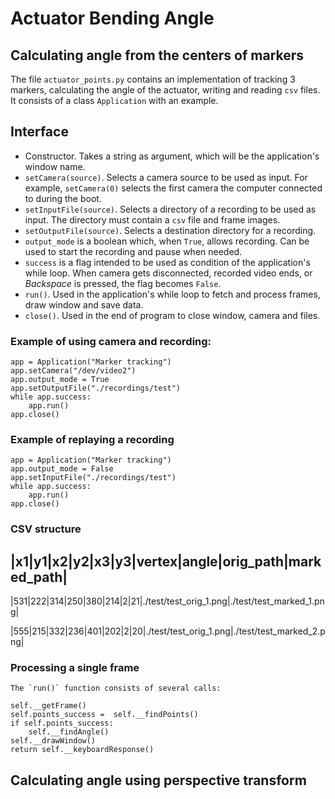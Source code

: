 # Actuator Bending Angle

## Calculating angle from the centers of markers
The file `actuator_points.py` contains an implementation of tracking 3 markers, calculating the angle of the actuator, writing and reading `csv` files. It consists of a class `Application` with an example.
	
## Interface
- Constructor. Takes a string as argument, which will be the application's window name.
- `setCamera(source)`. Selects a camera source to be used as input. For example, `setCamera(0)` selects the first camera the computer connected to during the boot.
- `setInputFile(source)`. Selects a directory of a recording to be used as input. The directory must contain a `csv` file and frame images.
- `setOutputFile(source)`. Selects a destination directory for a recording.
- `output_mode` is a boolean which, when `True`, allows recording. Can be used to start the recording and pause when needed.
- `success` is a flag intended to be used as condition of the application's while loop. When camera gets disconnected, recorded video ends, or *Backspace* is pressed, the flag becomes `False`.
- `run()`. Used in the application's while loop to fetch and process frames, draw window and save data.
- `close()`. Used in the end of program to close window, camera and files.

### Example of using camera and recording:
```
app = Application("Marker tracking")
app.setCamera("/dev/video2")
app.output_mode = True
app.setOutputFile("./recordings/test")
while app.success:
	app.run()
app.close()
```
	
### Example of replaying a recording
```
app = Application("Marker tracking")
app.output_mode = False
app.setInputFile("./recordings/test")
while app.success:
    app.run()
app.close()
```

### CSV structure

|x1|y1|x2|y2|x3|y3|vertex|angle|orig\_path|marked\_path|
-----------------------------------------------------
|531|222|314|250|380|214|2|21|./test/test\_orig\_1.png|./test/test\_marked\_1.png|

|555|215|332|236|401|202|2|20|./test/test\_orig\_1.png|./test/test\_marked\_2.png|

### Processing a single frame
	The `run()` function consists of several calls:
```
self.__getFrame()
self.points_success =  self.__findPoints()
if self.points_success:
	self.__findAngle()
self.__drawWindow()
return self.__keyboardResponse()
```


## Calculating angle using perspective transform
